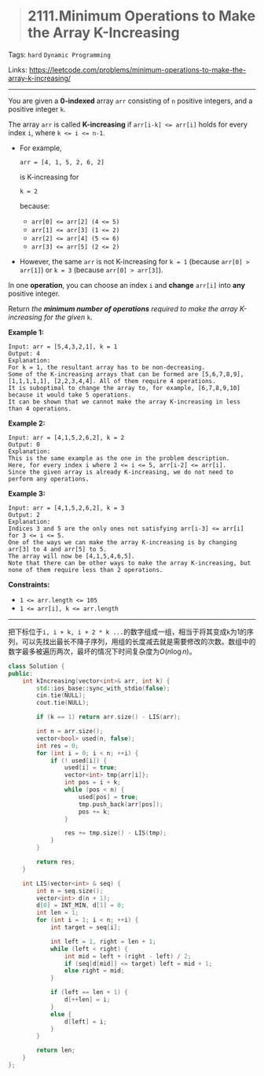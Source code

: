 > # 2111.Minimum Operations to Make the Array K-Increasing

Tags: `hard`  `Dynamic Programming`

Links: https://leetcode.com/problems/minimum-operations-to-make-the-array-k-increasing/

-----

You are given a **0-indexed** array `arr` consisting of `n` positive integers, and a positive integer `k`.

The array `arr` is called **K-increasing** if `arr[i-k] <= arr[i]` holds for every index `i`, where `k <= i <= n-1`.

- For example,

   

  ```
  arr = [4, 1, 5, 2, 6, 2]
  ```

   

  is K-increasing for

   

  ```
  k = 2
  ```

   

  because:

  - `arr[0] <= arr[2] (4 <= 5)`
  - `arr[1] <= arr[3] (1 <= 2)`
  - `arr[2] <= arr[4] (5 <= 6)`
  - `arr[3] <= arr[5] (2 <= 2)`

- However, the same `arr` is not K-increasing for `k = 1` (because `arr[0] > arr[1]`) or `k = 3` (because `arr[0] > arr[3]`).

In one **operation**, you can choose an index `i` and **change** `arr[i]` into **any** positive integer.

Return *the **minimum number of operations** required to make the array K-increasing for the given* `k`.

 

**Example 1:**

```
Input: arr = [5,4,3,2,1], k = 1
Output: 4
Explanation:
For k = 1, the resultant array has to be non-decreasing.
Some of the K-increasing arrays that can be formed are [5,6,7,8,9], [1,1,1,1,1], [2,2,3,4,4]. All of them require 4 operations.
It is suboptimal to change the array to, for example, [6,7,8,9,10] because it would take 5 operations.
It can be shown that we cannot make the array K-increasing in less than 4 operations.
```

**Example 2:**

```
Input: arr = [4,1,5,2,6,2], k = 2
Output: 0
Explanation:
This is the same example as the one in the problem description.
Here, for every index i where 2 <= i <= 5, arr[i-2] <= arr[i].
Since the given array is already K-increasing, we do not need to perform any operations.
```

**Example 3:**

```
Input: arr = [4,1,5,2,6,2], k = 3
Output: 2
Explanation:
Indices 3 and 5 are the only ones not satisfying arr[i-3] <= arr[i] for 3 <= i <= 5.
One of the ways we can make the array K-increasing is by changing arr[3] to 4 and arr[5] to 5.
The array will now be [4,1,5,4,6,5].
Note that there can be other ways to make the array K-increasing, but none of them require less than 2 operations.
```

 

**Constraints:**

- `1 <= arr.length <= 105`
- `1 <= arr[i], k <= arr.length`

-------

把下标位于`i, i + k, i + 2 * k ...`的数字组成一组，相当于将其变成`k`为1的序列，可以先找出最长不降子序列，用组的长度减去就是需要修改的次数。数组中的数字最多被遍历两次，最坏的情况下时间复杂度为$O(n \log n)$。

```c++
class Solution {
public:
    int kIncreasing(vector<int>& arr, int k) {
        std::ios_base::sync_with_stdio(false);
        cin.tie(NULL);
        cout.tie(NULL);

        if (k == 1) return arr.size() - LIS(arr);

        int n = arr.size();
        vector<bool> used(n, false);
        int res = 0;
        for (int i = 0; i < n; ++i) {
        	if (! used[i]) {
        		used[i] = true;
        		vector<int> tmp{arr[i]};
        		int pos = i + k;
        		while (pos < n) {
        			used[pos] = true;
        			tmp.push_back(arr[pos]);
        			pos += k;
        		}

        		res += tmp.size() - LIS(tmp);
        	}
        }

        return res;
    }

    int LIS(vector<int> & seq) {
    	int n = seq.size();
    	vector<int> d(n + 1);
    	d[0] = INT_MIN, d[1] = 0;
    	int len = 1;
    	for (int i = 1; i < n; ++i) {
    		int target = seq[i];

    		int left = 1, right = len + 1;
    		while (left < right) {
    			int mid = left + (right - left) / 2;
    			if (seq[d[mid]] <= target) left = mid + 1;
    			else right = mid;
    		}

    		if (left == len + 1) {
    			d[++len] = i;
    		}
    		else {
    			d[left] = i;
    		}
    	}

    	return len;
    }
};
```



















